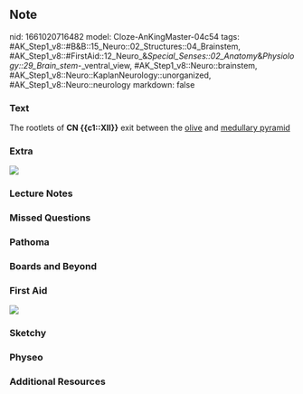 ## Note
nid: 1661020716482
model: Cloze-AnKingMaster-04c54
tags: #AK_Step1_v8::#B&B::15_Neuro::02_Structures::04_Brainstem, #AK_Step1_v8::#FirstAid::12_Neuro_&_Special_Senses::02_Anatomy_&_Physiology::29_Brain_stem_-_ventral_view, #AK_Step1_v8::Neuro::brainstem, #AK_Step1_v8::Neuro::KaplanNeurology::unorganized, #AK_Step1_v8::Neuro::neurology
markdown: false

### Text
<div>
  <div>
    The rootlets of <b>CN {{c1::XII}}</b> exit between the
    <u>olive</u> and <u>medullary pyramid</u>
  </div>
</div>

### Extra
<img src="paste-41832981463580.jpg">

### Lecture Notes


### Missed Questions


### Pathoma


### Boards and Beyond


### First Aid
<img src="tmpMJGEaT.png">

### Sketchy


### Physeo


### Additional Resources

